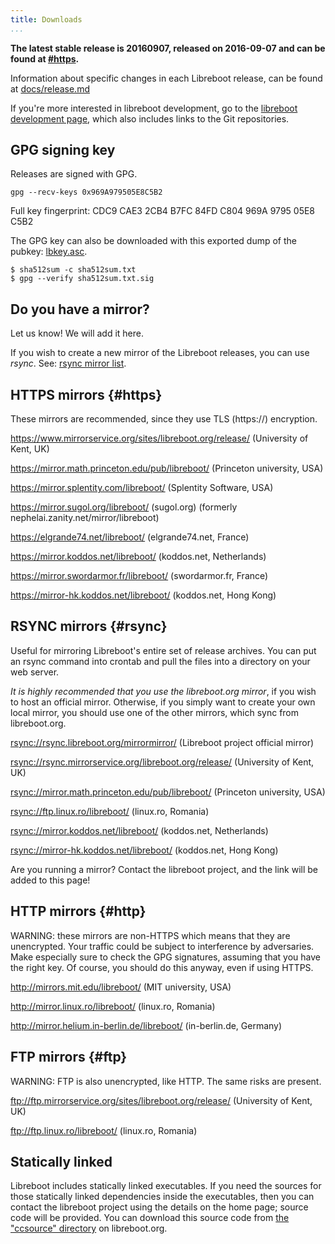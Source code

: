 ```yaml
---
title: Downloads
...
```


**The latest stable release is 20160907, released on 2016-09-07 and can
be found at [\#https](#https).**

Information about specific changes in each Libreboot release, can be found
at [docs/release.md](docs/release.md)

If you're more interested in libreboot development, go to the
[libreboot development page](../git.md), which also includes links to the
Git repositories.

GPG signing key
---------------

Releases are signed with GPG.

    gpg --recv-keys 0x969A979505E8C5B2

Full key fingerprint: CDC9 CAE3 2CB4 B7FC 84FD  C804 969A 9795 05E8 C5B2

The GPG key can also be downloaded with this exported dump of the
pubkey: [lbkey.asc](lbkey.asc).

    $ sha512sum -c sha512sum.txt
    $ gpg --verify sha512sum.txt.sig

Do you have a mirror?
---------------------

Let us know! We will add it here.

If you wish to create a new mirror of the Libreboot releases, you can use
*rsync*. See: [rsync mirror list](#rsync).

HTTPS mirrors {#https}
-------------

These mirrors are recommended, since they use TLS (https://) encryption.

<https://www.mirrorservice.org/sites/libreboot.org/release/> (University
of Kent, UK)

<https://mirror.math.princeton.edu/pub/libreboot/> (Princeton
university, USA)

<https://mirror.splentity.com/libreboot/> (Splentity Software, USA)

<https://mirror.sugol.org/libreboot/> (sugol.org)
(formerly nephelai.zanity.net/mirror/libreboot)

<https://elgrande74.net/libreboot/> (elgrande74.net, France)

<https://mirror.koddos.net/libreboot/> (koddos.net, Netherlands)

<https://mirror.swordarmor.fr/libreboot/> (swordarmor.fr, France)

<https://mirror-hk.koddos.net/libreboot/> (koddos.net, Hong Kong)

RSYNC mirrors {#rsync}
-------------

Useful for mirroring Libreboot's entire set of release archives. You can put
an rsync command into crontab and pull the files into a directory on your
web server.

*It is highly recommended that you use the libreboot.org mirror*, if you wish
to host an official mirror. Otherwise, if you simply want to create your own
local mirror, you should use one of the other mirrors, which sync from
libreboot.org.

<rsync://rsync.libreboot.org/mirrormirror/> (Libreboot project official mirror)

<rsync://rsync.mirrorservice.org/libreboot.org/release/> (University of Kent,
UK)

<rsync://mirror.math.princeton.edu/pub/libreboot/> (Princeton university, USA)

<rsync://ftp.linux.ro/libreboot/> (linux.ro, Romania)

<rsync://mirror.koddos.net/libreboot/> (koddos.net, Netherlands)

<rsync://mirror-hk.koddos.net/libreboot/> (koddos.net, Hong Kong)

Are you running a mirror? Contact the libreboot project, and the link will be
added to this page!

HTTP mirrors {#http}
------------

WARNING: these mirrors are non-HTTPS which means that they are
unencrypted. Your traffic could be subject to interference by
adversaries. Make especially sure to check the GPG signatures, assuming
that you have the right key. Of course, you should do this anyway, even
if using HTTPS.

<http://mirrors.mit.edu/libreboot/> (MIT university, USA)

<http://mirror.linux.ro/libreboot/> (linux.ro, Romania)

<http://mirror.helium.in-berlin.de/libreboot/> (in-berlin.de, Germany)

FTP mirrors {#ftp}
-----------

WARNING: FTP is also unencrypted, like HTTP. The same risks are present.

<ftp://ftp.mirrorservice.org/sites/libreboot.org/release/> (University
of Kent, UK)

<ftp://ftp.linux.ro/libreboot/> (linux.ro, Romania)

Statically linked
------------------

Libreboot includes statically linked executables. If you need the
sources for those statically linked dependencies inside the executables,
then you can contact the libreboot project using the details on the home
page; source code will be provided. You can download this source code
from [the "ccsource" directory](ccsource/) on libreboot.org.
